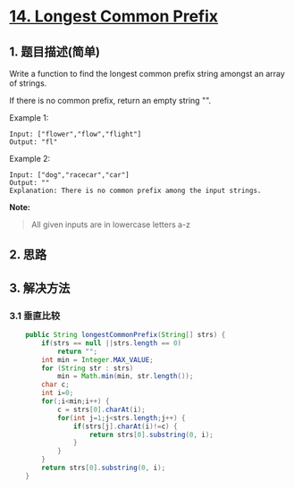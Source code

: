 # [14. Longest Common Prefix](https://leetcode-cn.com/problems/longest-common-prefix/)

## 1. 题目描述(简单)

Write a function to find the longest common prefix string amongst an array of strings.

If there is no common prefix, return an empty string "".

Example 1:
```
Input: ["flower","flow","flight"]
Output: "fl"
```
Example 2:
```
Input: ["dog","racecar","car"]
Output: ""
Explanation: There is no common prefix among the input strings.
```
**Note:**
> All given inputs are in lowercase letters a-z

## 2. 思路

## 3. 解决方法

### 3.1 垂直比较



```java
    public String longestCommonPrefix(String[] strs) {
    	if(strs == null ||strs.length == 0)
    		return "";
    	int min = Integer.MAX_VALUE;
    	for (String str : strs)
    		min = Math.min(min, str.length());
        char c;
        int i=0;
        for(;i<min;i++) {
        	c = strs[0].charAt(i);
        	for(int j=1;j<strs.length;j++) {
        		if(strs[j].charAt(i)!=c) {
        			return strs[0].substring(0, i);
        		}
        	}
        }
        return strs[0].substring(0, i);
    }
```






